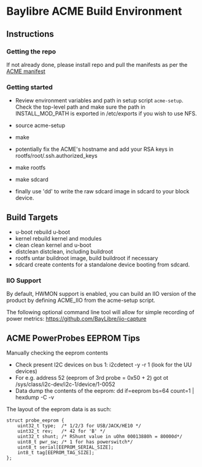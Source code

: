 # Baylibre ACME Build Environment #

## Instructions ##

### Getting the repo ###

If not already done, please install repo and pull the manifests as per the [ACME manifest](https://github.com/BayLibre/manifests#acme-build-environment-iio-version)

### Getting started ###

* Review environment variables and path in setup script `acme-setup`.
  Check the top-level path and make sure the path in INSTALL_MOD_PATH
  is exported in /etc/exports if you wish to use NFS.

* source acme-setup

* make
* potentially fix the ACME's hostname and add your RSA keys in rootfs/root/.ssh.authorized_keys
* make rootfs
* make sdcard

* finally use 'dd' to write the raw sdcard image in sdcard to your block device.

## Build Targets ##

* u-boot	rebuild u-boot
* kernel	rebuild kernel and modules
* clean		clean kernel and u-boot
* distclean	distclean, including buildroot
* rootfs	untar buildroot image, build buildroot if necessary
* sdcard	create contents for a standalone device booting from sdcard.

### IIO Support ###

By default, HWMON support is enabled, you can build an IIO version of the product by defining
ACME_IIO from the acme-setup script.

The following optional command line tool will allow for simple recording of power metrics: <https://github.com/BayLibre/iio-capture>

## ACME PowerProbes EEPROM Tips ##

Manually checking the eeprom contents

* Check present I2C devices on bus 1:	i2cdetect -y -r 1 (look for the UU devices)
* For e.g. address 52 (eeprom of 3rd probe = 0x50 + 2) got ot /sys/class/i2c-dev/i2c-1/device/1-0052
* Data dump the contents of the eeprom: dd if=eeprom bs=64 count=1 | hexdump -C -v

The layout of the eeprom data is as such:

```
struct probe_eeprom {
	uint32_t type;  /* 1/2/3 for USB/JACK/HE10 */
	uint32_t rev;	/* 42 for 'B' */
	uint32_t shunt; /* RShunt value in uOhm 00013880h = 80000d*/
	uint8_t pwr_sw; /* 1 for has powerswitch*/
	uint8_t serial[EEPROM_SERIAL_SIZE];
	int8_t tag[EEPROM_TAG_SIZE];
};
```
